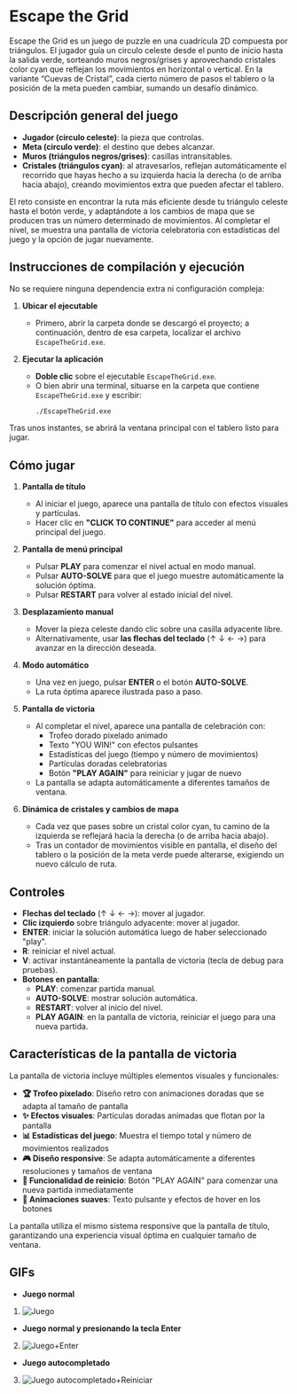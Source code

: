 # Escape the Grid

Escape the Grid es un juego de puzzle en una cuadrícula 2D compuesta por triángulos. El jugador guía un circulo celeste desde el punto de inicio hasta la salida verde, sorteando muros negros/grises y aprovechando cristales color cyan que reflejan los movimientos en horizontal o vertical. En la variante “Cuevas de Cristal”, cada cierto número de pasos el tablero o la posición de la meta pueden cambiar, sumando un desafío dinámico.

## Descripción general del juego

- **Jugador (circulo celeste)**: la pieza que controlas.  
- **Meta (circulo verde)**: el destino que debes alcanzar.  
- **Muros (triángulos negros/grises)**: casillas intransitables.  
- **Cristales (triángulos cyan)**: al atravesarlos, reflejan automáticamente el recorrido que hayas hecho a su izquierda hacia la derecha (o de arriba hacia abajo), creando movimientos extra que pueden afectar el tablero.

El reto consiste en encontrar la ruta más eficiente desde tu triángulo celeste hasta el botón verde, y adaptándote a los cambios de mapa que se producen tras un número determinado de movimientos. Al completar el nivel, se muestra una pantalla de victoria celebratoria con estadísticas del juego y la opción de jugar nuevamente.

## Instrucciones de compilación y ejecución

No se requiere ninguna dependencia extra ni configuración compleja:

1. **Ubicar el ejecutable**  
   - Primero, abrir la carpeta donde se descargó el proyecto; a continuación, dentro de esa carpeta, localizar el archivo `EscapeTheGrid.exe`.
     
3. **Ejecutar la aplicación**  
   - **Doble clic** sobre el ejecutable `EscapeTheGrid.exe`.  
   - O bien abrir una terminal, situarse en la carpeta que contiene `EscapeTheGrid.exe` y escribir:
     ```bash
     ./EscapeTheGrid.exe
     ```
  Tras unos instantes, se abrirá la ventana principal con el tablero listo para jugar.

## Cómo jugar

1. **Pantalla de título**  
   - Al iniciar el juego, aparece una pantalla de título con efectos visuales y partículas.  
   - Hacer clic en **"CLICK TO CONTINUE"** para acceder al menú principal del juego.

2. **Pantalla de menú principal**  
   - Pulsar **PLAY** para comenzar el nivel actual en modo manual.  
   - Pulsar **AUTO-SOLVE** para que el juego muestre automáticamente la solución óptima.  
   - Pulsar **RESTART** para volver al estado inicial del nivel.

3. **Desplazamiento manual**  
   - Mover la pieza celeste dando clic sobre una casilla adyacente libre.  
   - Alternativamente, usar **las flechas del teclado** (↑ ↓ ← →) para avanzar en la dirección deseada.

4. **Modo automático**  
   - Una vez en juego, pulsar **ENTER** o el botón **AUTO-SOLVE**.  
   - La ruta óptima aparece ilustrada paso a paso.

5. **Pantalla de victoria**  
   - Al completar el nivel, aparece una pantalla de celebración con:
     - Trofeo dorado pixelado animado
     - Texto "YOU WIN!" con efectos pulsantes
     - Estadísticas del juego (tiempo y número de movimientos)
     - Partículas doradas celebratorias
     - Botón **"PLAY AGAIN"** para reiniciar y jugar de nuevo
   - La pantalla se adapta automáticamente a diferentes tamaños de ventana.

6. **Dinámica de cristales y cambios de mapa**  
   - Cada vez que pases sobre un cristal color cyan, tu camino de la izquierda se reflejará hacia la derecha (o de arriba hacia abajo).  
   - Tras un contador de movimientos visible en pantalla, el diseño del tablero o la posición de la meta verde puede alterarse, exigiendo un nuevo cálculo de ruta.

## Controles

- **Flechas del teclado** (↑ ↓ ← →): mover al jugador.  
- **Clic izquierdo** sobre triángulo adyacente: mover al jugador.  
- **ENTER**: iniciar la solución automática luego de haber seleccionado "play".  
- **R**: reiniciar el nivel actual.  
- **V**: activar instantáneamente la pantalla de victoria (tecla de debug para pruebas).
- **Botones en pantalla**:  
  - **PLAY**: comenzar partida manual.  
  - **AUTO-SOLVE**: mostrar solución automática.  
  - **RESTART**: volver al inicio del nivel.
  - **PLAY AGAIN**: en la pantalla de victoria, reiniciar el juego para una nueva partida.

## Características de la pantalla de victoria

La pantalla de victoria incluye múltiples elementos visuales y funcionales:

- **🏆 Trofeo pixelado**: Diseño retro con animaciones doradas que se adapta al tamaño de pantalla
- **✨ Efectos visuales**: Partículas doradas animadas que flotan por la pantalla
- **📊 Estadísticas del juego**: Muestra el tiempo total y número de movimientos realizados
- **🎮 Diseño responsive**: Se adapta automáticamente a diferentes resoluciones y tamaños de ventana
- **🔄 Funcionalidad de reinicio**: Botón "PLAY AGAIN" para comenzar una nueva partida inmediatamente
- **🎨 Animaciones suaves**: Texto pulsante y efectos de hover en los botones

La pantalla utiliza el mismo sistema responsive que la pantalla de título, garantizando una experiencia visual óptima en cualquier tamaño de ventana.
 
## GIFs

- **Juego normal**
1. ![Juego](https://media4.giphy.com/media/v1.Y2lkPTc5MGI3NjExMXpoNTQyazVndnU5NGV0Ymxndnp1dXJheDRuaGc1bDhkZ2U3eXcydSZlcD12MV9pbnRlcm5hbF9naWZfYnlfaWQmY3Q9Zw/jiFarEgbM4i6J2fvjS/giphy.gif)
- **Juego normal y presionando la tecla Enter**  
2. ![Juego+Enter](https://media2.giphy.com/media/v1.Y2lkPTc5MGI3NjExYTF4aGh1OG5lejhxamJqbXU3NGJ4Mng3a2g1anViY3B1dGpod2VteCZlcD12MV9pbnRlcm5hbF9naWZfYnlfaWQmY3Q9Zw/I2JAOdjqpBtHoAZ6EA/giphy.gif)
- **Juego autocompletado**
3. ![Juego autocompletado+Reiniciar](https://media3.giphy.com/media/v1.Y2lkPTc5MGI3NjExZjllZnR3bHczMG5kOGk2dmtpbTNoOXZ4OWVyeW4zZDk3czYxZTk1aiZlcD12MV9pbnRlcm5hbF9naWZfYnlfaWQmY3Q9Zw/Xi8NyQcZpfTpb1S2Oe/giphy.gif)   


